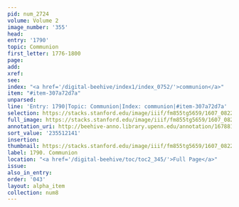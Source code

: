 ```yaml
---
pid: num_2724
volume: Volume 2
image_number: '355'
head:
entry: '1790'
topic: Communion
first_letter: 1776-1800
page:
add:
xref:
see:
index: "<a href='/digital-beehive/index1/index_0752/'>communion</a>"
item: "#item-307a72d7a"
unparsed:
line: 'Entry: 1790|Topic: Communion|Index: communion|#item-307a72d7a'
selection: https://stacks.stanford.edu/image/iiif/fm855tg5659/1607_0822/353,2141,2863,271/full/0/default.jpg
full_image: https://stacks.stanford.edu/image/iiif/fm855tg5659/1607_0822/full/full/0/default.jpg
annotation_uri: http://beehive-anno.library.upenn.edu/annotation/1678811454215
sort_value: '235512141'
insertion:
thumbnail: https://stacks.stanford.edu/image/iiif/fm855tg5659/1607_0822/353,2141,600,180/250,/0/default.jpg
label: 1790. Communion
location: "<a href='/digital-beehive/toc/toc2_345/'>Full Page</a>"
issue:
also_in_entry:
order: '043'
layout: alpha_item
collection: num8
---
```

